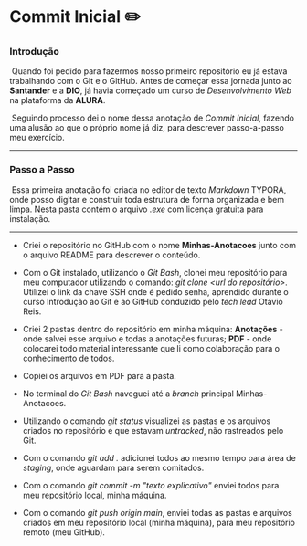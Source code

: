 # Commit Inicial :pencil2:

### Introdução

​	Quando foi pedido para fazermos nosso primeiro repositório eu já estava trabalhando com o Git e o GitHub. Antes de começar essa jornada junto ao **Santander** e a **DIO**, já havia começado um curso de _Desenvolvimento Web_ na plataforma da **ALURA**.

​	Seguindo processo dei o nome dessa anotação de _Commit Inicial_, fazendo uma alusão ao que o próprio nome já diz, para descrever passo-a-passo meu exercício.

---

### Passo a Passo

​	Essa primeira anotação foi criada no editor de texto _Markdown_ TYPORA, onde posso digitar e construir toda estrutura de forma organizada e bem limpa. Nesta pasta contém o arquivo  _.exe_ com licença gratuita para instalação.

---

* Criei o repositório no GitHub com o nome **Minhas-Anotacoes** junto com o arquivo README para descrever o conteúdo.


* Com o Git instalado, utilizando o _Git Bash_, clonei meu repositório para meu computador utilizando o comando: _git clone <url do repositório>_. Utilizei o link da chave SSH onde é pedido senha, aprendido durante o curso Introdução ao Git e ao GitHub conduzido pelo _tech lead_ Otávio Reis.
* Criei 2 pastas dentro do repositório em minha máquina: **Anotações** - onde salvei esse arquivo e todas a anotações futuras; **PDF** - onde colocarei todo material interessante que li  como colaboração para o conhecimento de todos.
* Copiei os arquivos em PDF para a pasta.
* No terminal do _Git Bash_ naveguei até a _branch_ principal Minhas-Anotacoes.
* Utilizando o comando _git status_ visualizei as pastas e os arquivos criados no repositório e que estavam _untracked_, não rastreados pelo Git.
* Com o comando _git add ._ adicionei todos ao mesmo tempo para área de _staging_, onde aguardam para serem comitados.
* Com o comando _git commit -m "texto explicativo"_ enviei todos para meu repositório local, minha máquina.
* Com o comando _git push origin main_, enviei todas as pastas e arquivos criados em meu repositório local (minha máquina), para meu repositório remoto (meu GitHub).